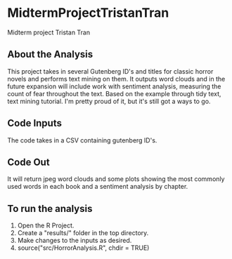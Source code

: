 # MidtermProjectTristanTran
Midterm project Tristan Tran

## About the Analysis
This project takes in several Gutenberg ID's and titles for classic horror novels and performs text mining on them. It outputs word clouds and in the future expansion will include work with sentiment analysis, measuring the count of fear throughout the text. Based on the example through tidy text, text mining tutorial. I'm pretty proud of it, but it's still got a ways to go.

## Code Inputs
The code takes in a CSV containing gutenberg ID's.

## Code Out
It will return jpeg word clouds and some plots showing the most commonly used words in each book and a sentiment analysis by chapter.

## To run the analysis
1. Open the R Project.
2. Create a "results/" folder in the top directory.
3. Make changes to the inputs as desired.
4. source("src/HorrorAnalysis.R", chdir = TRUE)
